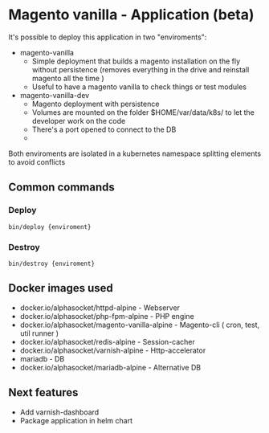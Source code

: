 # Magento vanilla - Application (beta)

It's possible to deploy this application in two "enviroments":

- magento-vanilla
   + Simple deployment that builds a magento installation on the fly without persistence (removes everything in the drive and reinstall magento all the time )
   + Useful to have a magento vanilla to check things or test modules
- magento-vanilla-dev
   + Magento deployment with persistence
   + Volumes are mounted on the folder $HOME/var/data/k8s/ to let the developer work on the code
   + There's a port opened to connect to the DB 
   + 

Both enviroments are isolated in a kubernetes namespace splitting elements to avoid conflicts

## Common commands

### Deploy
~~~
bin/deploy {enviroment}
~~~

### Destroy
~~~
bin/destroy {enviroment}
~~~

## Docker images used
- docker.io/alphasocket/httpd-alpine - Webserver
- docker.io/alphasocket/php-fpm-alpine - PHP engine
- docker.io/alphasocket/magento-vanilla-alpine - Magento-cli ( cron, test, util runner )
- docker.io/alphasocket/redis-alpine - Session-cacher
- docker.io/alphasocket/varnish-alpine - Http-accelerator
- mariadb - DB
- docker.io/alphasocket/mariadb-alpine - Alternative DB 

## Next features
- Add varnish-dashboard
- Package application in helm chart


